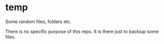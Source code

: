 # temp
Some random files, folders etc.

There is no specific purpose of this repo. It is there just to backiup some files.
